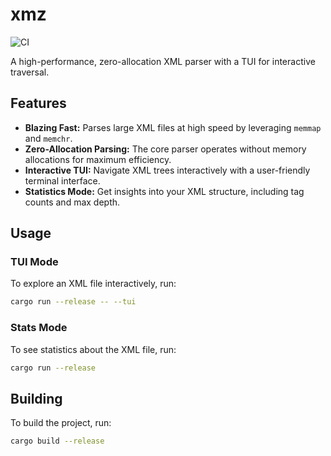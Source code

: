 # xmz

![CI](https://github.com/ioma8/xmz/actions/workflows/ci.yml/badge.svg)

A high-performance, zero-allocation XML parser with a TUI for interactive traversal.

## Features

- **Blazing Fast:** Parses large XML files at high speed by leveraging `memmap` and `memchr`.
- **Zero-Allocation Parsing:** The core parser operates without memory allocations for maximum efficiency.
- **Interactive TUI:** Navigate XML trees interactively with a user-friendly terminal interface.
- **Statistics Mode:** Get insights into your XML structure, including tag counts and max depth.

## Usage

### TUI Mode

To explore an XML file interactively, run:

```sh
cargo run --release -- --tui
```

### Stats Mode

To see statistics about the XML file, run:

```sh
cargo run --release
```

## Building

To build the project, run:

```sh
cargo build --release
```
